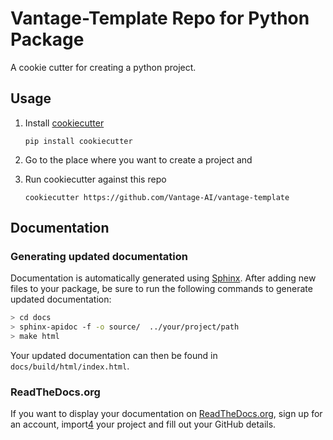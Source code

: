 # Vantage-Template Repo for Python Package
A cookie cutter for creating a python project.

## Usage

 1. Install [cookiecutter][1]

        pip install cookiecutter

 2. Go to the place where you want to create a project and

 3. Run cookiecutter against this repo

        cookiecutter https://github.com/Vantage-AI/vantage-template

## Documentation

### Generating updated documentation

Documentation is automatically generated using [Sphinx][2]. After adding new files to your package, be sure to run the following commands to generate updated documentation:

``` bash
> cd docs
> sphinx-apidoc -f -o source/  ../your/project/path
> make html
```

Your updated documentation can then be found in `docs/build/html/index.html`.

### ReadTheDocs.org

If you want to display your documentation on [ReadTheDocs.org][3], sign up for an account, import[4] your project and fill out your GitHub details.

[1]: https://github.com/audreyr/cookiecutter
[2]: https://www.sphinx-doc.org/
[3]: https://readthedocs.org/
[4]: https://readthedocs.org/dashboard/import/
